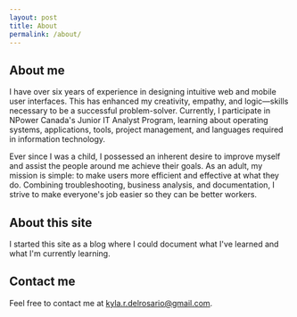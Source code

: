 ```yaml
---
layout: post
title: About
permalink: /about/
---
```


## About me

I have over six years of experience in designing intuitive web and mobile user interfaces. This has enhanced my creativity, empathy, and logic—skills necessary to be a successful problem-solver. Currently, I participate in NPower Canada's Junior IT Analyst Program, learning about operating systems, applications, tools, project management, and languages required in information technology.

Ever since I was a child, I possessed an inherent desire to improve myself and assist the people around me achieve their goals. As an adult, my mission is simple: to make users more efficient and effective at what they do. Combining troubleshooting, business analysis, and documentation, I strive to make everyone's job easier so they can be better workers.  

## About this site

I started this site as a blog where I could document what I've learned and what I'm currently learning.

## Contact me

Feel free to contact me at <kyla.r.delrosario@gmail.com>.
